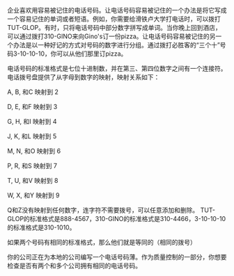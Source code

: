 企业喜欢用容易被记住的电话号码。让电话号码容易被记住的一个办法是将它写成一个容易记住的单词或者短语。例如，你需要给滑铁卢大学打电话时，可以拨打TUT-GLOP。有时，只将电话号码中部分数字拼写成单词。当你晚上回到酒店，可以通过拨打310-GINO来向Gino's订一份pizza。让电话号码容易被记住的另一个办法是以一种好记的方式对号码的数字进行分组。通过拨打必胜客的“三个十”号码3-10-10-10，你可以从他们那里订pizza。 

电话号码的标准格式是七位十进制数，并在第三、第四位数字之间有一个连接符。电话拨号盘提供了从字母到数字的映射，映射关系如下： 

A, B, 和C 映射到 2 

D, E, 和F 映射到 3 

G, H, 和I 映射到 4 

J, K, 和L 映射到 5 

M, N, 和O 映射到 6 

P, R, 和S 映射到 7 

T, U, 和V 映射到 8 

W, X, 和Y 映射到 9 


Q和Z没有映射到任何数字，连字符不需要拨号，可以任意添加和删除。 TUT-GLOP的标准格式是888-4567，310-GINO的标准格式是310-4466，3-10-10-10的标准格式是310-1010。 

如果两个号码有相同的标准格式，那么他们就是等同的（相同的拨号） 

你的公司正在为本地的公司编写一个电话号码薄。作为质量控制的一部分，你想要检查是否有两个和多个公司拥有相同的电话号码。 
